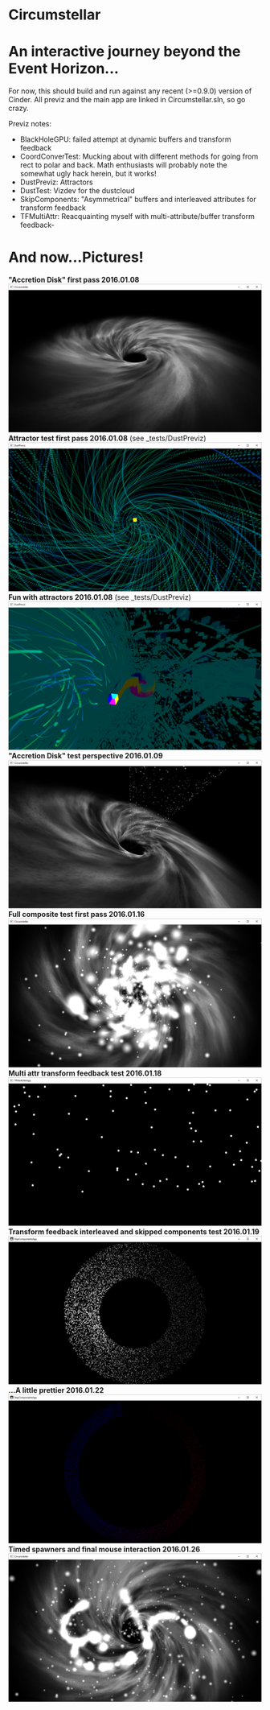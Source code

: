 # Circumstellar
# An interactive journey beyond the Event Horizon...

For now, this should build and run against any recent (>=0.9.0) version of Cinder. All previz and the main app are linked in Circumstellar.sln, so go crazy. 

Previz notes:
- BlackHoleGPU: failed attempt at dynamic buffers and transform feedback
- CoordConverTest: Mucking about with different methods for going from rect to polar and back. Math enthusiasts will probably note the somewhat ugly hack herein, but it works!
- DustPreviz: Attractors
- DustTest: Vizdev for the dustcloud
- SkipComponents: "Asymmetrical" buffers and interleaved attributes for transform feedback
- TFMultiAttr: Reacquainting myself with multi-attribute/buffer transform feedback- 

# And now...Pictures!
**"Accretion Disk" first pass 2016.01.08**
![Alt text](/content/doc/circumstellar_2016_01_08.png?raw=true "Optional Title")
**Attractor test first pass 2016.01.08** (see _tests/DustPreviz)
![Alt text](/content/doc/circumstellar_dust_test_2016_01_08.png?raw=true "Optional Title")
**Fun with attractors 2016.01.08** (see _tests/DustPreviz)
![Alt text](/content/doc/circumstellar_dust_test_2016_01_08_02.png?raw=true "Optional Title")
**"Accretion Disk" test perspective 2016.01.09**
![Alt text](/content/doc/circumstellar_2016_01_09.png?raw=true "Optional Title")
**Full composite test first pass 2016.01.16**
![Alt text](/content/doc/circumstellar_2016_01_16.png?raw=true "Optional Title")
**Multi attr transform feedback test 2016.01.18**
![Alt text](/content/doc/multattr_tf_2016_01_18.png?raw=true "Optional Title")
**Transform feedback interleaved and skipped components test 2016.01.19**
![Alt text](/content/doc/testing_glsl_attr_mapping.png?raw=true "Optional Title")
**...A little prettier 2016.01.22**
![Alt text](/content/doc/skip_components_2016_01_22.png?raw=true "Optional Title")
**Timed spawners and final mouse interaction 2016.01.26**
![Alt text](/content/doc/timed_spawn_2016_01_26.png?raw=true "Optional Title")

